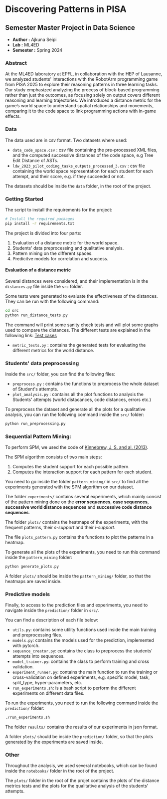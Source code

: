 # Discovering Patterns in PISA


## Semester Master Project in Data Science

- **Author :** Ajkuna Seipi
- **Lab :** ML4ED
- **Semester :** Spring 2024

### Abstract

At the ML4ED laboratory at EPFL, in collaboration with the HEP of Lausanne, we analyzed students' interactions with the RobotArm programming game from PISA 2025 to explore their reasoning patterns in three learning tasks.
Our study emphasized analyzing the process of block-based programming rather than just the outcomes, as focusing solely on output covers different reasoning and learning trajectories. We introduced a distance metric for the game’s world space to understand spatial relationships and movements, comparing it to the code space to link programming actions with in-game effects.

### Data

The data used are in csv format. 
Two datasets where used: 
* `data_code_space.csv` : csv file containing the pre-processed XML files, and the computed successive distances of the code space, e.g Tree Edit Distance of ASTs. 
* `ldw_2023_pilot_coding_tasks_outputs_processed_3.csv` : csv file containing the world space representation for each student for each attempt, and their score, e.g. if they succeeded or not. 

The datasets should be inside the `data` folder, in the root of the project. 

### Getting Started 

The script to install the requirements for the project: 
```bash
# Install the required packages
pip install -r requirements.txt
```

The project is divided into four parts: 
1. Evaluation of a distance metric for the world space. 
2. Students' data preprocessing and qualitative analysis.
2. Pattern mining on the different spaces. 
3. Predicitve models for correlation and success. 

#### Evaluation of a distance metric 

Several distances were considered, and their implementation is in the `distances.py` file inside the `src` folder. 

Some tests were generated to evaluate the effectiveness of the distances. 
They can be run with the following command: 
```bash
cd src
python run_distance_tests.py
```
The command will print some sanity check tests and will plot some graphs used to compare the distances. 
The different tests are explained in the following link: [Test cases](https://docs.google.com/presentation/d/1Y8Axf3NsCZMb9q7qWSoVY0sjUH5uFNKZ-j03dZ0UJLs/edit?usp=sharing)

* `metric_tests.py` : contains the generated tests for evaluating the different metrics for the world distance.

### Students' data preprocessing 

Inside the `src/` folder, you can find the following files: 
* `preprocess.py` : contains the functions to preprocess the whole dataset of Student's attempts. 
* `plot_analysis.py` : contains all the plot functions to analysis the Students' attempts (world distacances, code distances, errors etc.)

To preprocess the dataset and generate all the plots for a qualitative analysis, you can run the following command inside the `src/` folder: 
```bash
python run_preprocessing.py
```
### Sequential Pattern Mining: 

To perform SPM, we used the code of [Kinnebrew, J. S. and al. (2013)](https://files.eric.ed.gov/fulltext/EJ1115377.pdf). 

The SPM algorithm consists of two main steps:
1. Computes the student support for each possible pattern. 
2. Computes the interaction support for each pattern for each student.

You need to go inside the folder `pattern_mining/` in `src/` to find all the experiments generated with the SPM algorithm on our dataset. 

The folder `experiments/` contains several experiments, which mainly consist of the pattern mining done on the **error sequences**, **case sequences**, **successive world distance sequences** and **successive code distance sequences**. 

The folder `plots/` contains the heatmaps of the experiments, with the frequent patterns, their *s-support* and their *i-support*. 

The file `plots_pattern.py` contains the functions to plot the patterns in a heatmap. 

To generate all the plots of the experiments, you need to run this command inside the `pattern_mining` folder: 
```bash
python generate_plots.py
```
A folder `plots/` should be inside the `pattern_mining/` folder, so that the heatmaps are saved inside. 

### Predictive models

Finally, to access to the prediction files and experiments, you need to navigate inside the `prediction/` folder in `src/`. 

You can find a description of each file below: 
* `utils.py`: contains some utility functions used inside the main training and preprocessing files. 
* `models.py`: contains the models used for the prediction, implemented with pytorch. 
* `sequence_creator.py`: contains the class to preprocess the students' attempts into sequences. 
* `model_trainer.py`: contains the class to perform training and cross validation. 
* `experiment_runner.py`: contains the main function to run the training or cross-validation on defined experiments, e.g. specific model, task, split_type, hyper-parameters, etc. 
* `run_experiments.sh`: is a bash script to perform the different experiments on different data files. 

To run the experiments, you need to run the following command inside the `prediction/` folder: 
```bash
./run_experiments.sh
```

The folder `results/` contains the results of our experiments in json format. 

A folder `plots/` should be inside the `prediction/` folder, so that the plots generated by the experiments are saved inside. 

### Other

Throughout the analysis, we used several notebooks, which can be found inside the `notebooks/` folder in the root of the project. 

The `plots/` folder in the root of the projet contains the plots of the distance metrics tests and the plots for the qualitative analysis of the students' attempts.



